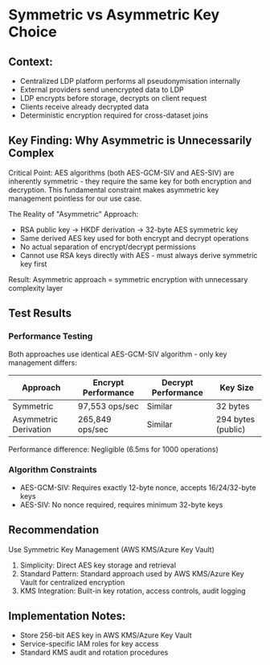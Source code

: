 # Symmetric vs Asymmetric Key Choice

## Context:

- Centralized LDP platform performs all pseudonymisation internally
- External providers send unencrypted data to LDP
- LDP encrypts before storage, decrypts on client request
- Clients receive already decrypted data
- Deterministic encryption required for cross-dataset joins

## Key Finding: Why Asymmetric is Unnecessarily Complex

Critical Point: AES algorithms (both AES-GCM-SIV and AES-SIV) are inherently symmetric - they require the same key for both encryption and decryption. This fundamental constraint makes asymmetric key management pointless for our use case.

The Reality of "Asymmetric" Approach:
- RSA public key → HKDF derivation → 32-byte AES symmetric key
- Same derived AES key used for both encrypt and decrypt operations
- No actual separation of encrypt/decrypt permissions
- Cannot use RSA keys directly with AES - must always derive symmetric key first

Result: Asymmetric approach = symmetric encryption with unnecessary complexity layer

## Test Results

### Performance Testing

Both approaches use identical AES-GCM-SIV algorithm - only key management differs:

| Approach              | Encrypt Performance | Decrypt Performance | Key Size           |
|-----------------------|---------------------|---------------------|--------------------|
| Symmetric             | 97,553 ops/sec      | Similar             | 32 bytes           |
| Asymmetric Derivation | 265,849 ops/sec     | Similar             | 294 bytes (public) |

Performance difference: Negligible (6.5ms for 1000 operations)

### Algorithm Constraints

- AES-GCM-SIV: Requires exactly 12-byte nonce, accepts 16/24/32-byte keys
- AES-SIV: No nonce required, requires minimum 32-byte keys

## Recommendation

Use Symmetric Key Management (AWS KMS/Azure Key Vault)

1. Simplicity: Direct AES key storage and retrieval
2. Standard Pattern: Standard approach used by AWS KMS/Azure Key Vault for centralized encryption
4. KMS Integration: Built-in key rotation, access controls, audit logging

## Implementation Notes:

- Store 256-bit AES key in AWS KMS/Azure Key Vault
- Service-specific IAM roles for key access
- Standard KMS audit and rotation procedures
